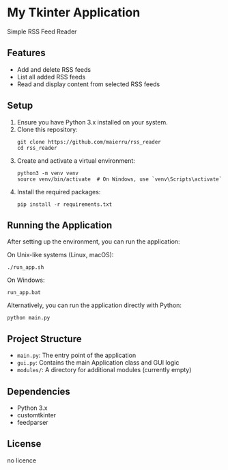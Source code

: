 # My Tkinter Application

Simple RSS Feed Reader

## Features

- Add and delete RSS feeds
- List all added RSS feeds
- Read and display content from selected RSS feeds

## Setup

1. Ensure you have Python 3.x installed on your system.
2. Clone this repository:
   ```
   git clone https://github.com/maierru/rss_reader
   cd rss_reader
   ```
3. Create and activate a virtual environment:
   ```
   python3 -m venv venv
   source venv/bin/activate  # On Windows, use `venv\Scripts\activate`
   ```
4. Install the required packages:
   ```
   pip install -r requirements.txt
   ```

## Running the Application

After setting up the environment, you can run the application:

On Unix-like systems (Linux, macOS):
```
./run_app.sh
```

On Windows:
```
run_app.bat
```

Alternatively, you can run the application directly with Python:
```
python main.py
```

## Project Structure

- `main.py`: The entry point of the application
- `gui.py`: Contains the main Application class and GUI logic
- `modules/`: A directory for additional modules (currently empty)

## Dependencies

- Python 3.x
- customtkinter
- feedparser

## License

no licence
